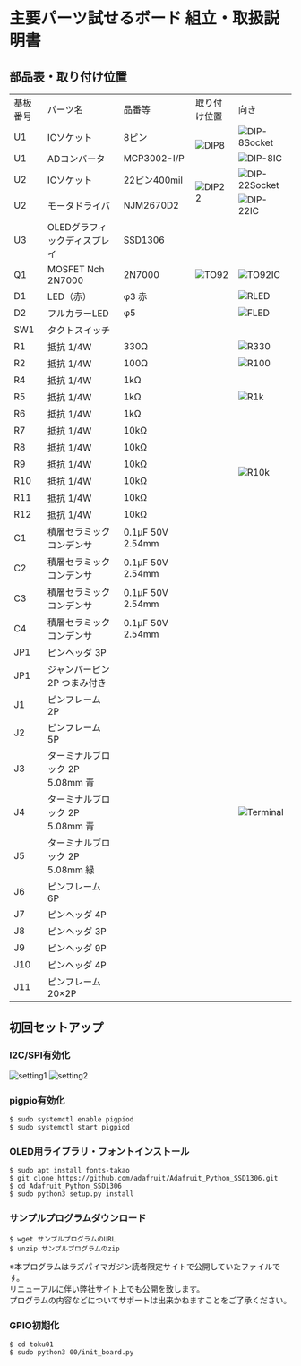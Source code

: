 # 主要パーツ試せるボード 組立・取扱説明書

## 部品表・取り付け位置

<table>
<tr><td>基板番号</td><td>パーツ名</td><td>品番等</td><td>取り付け位置</td><td>向き</td></tr>
<tr><td>U1</td><td>ICソケット</td><td>8ピン</td><td rowspan = "2"><img src="https://bit-trade-one.co.jp/wp/wp-content/uploads/2020/04/DIP8-1.jpg" alt="DIP8"></td><td><img src="https://bit-trade-one.co.jp/wp/wp-content/uploads/2020/04/DIP8-2.jpg" alt="DIP-8Socket"></td></tr>
<tr><td>U1</td><td>ADコンバータ</td><td>MCP3002-I/P</td><td><img src="https://bit-trade-one.co.jp/wp/wp-content/uploads/2020/04/DIP8-3.jpg" alt="DIP-8IC"></td></tr>
<tr><td>U2</td><td>ICソケット</td><td>22ピン400mil</td><td rowspan = "2"><img src="https://bit-trade-one.co.jp/wp/wp-content/uploads/2020/04/DIP22-1.jpg" alt="DIP22"></td><td><img src="https://bit-trade-one.co.jp/wp/wp-content/uploads/2020/04/DIP22-2.jpg" alt="DIP-22Socket"></td></tr>
<tr><td>U2</td><td>モータドライバ</td><td>NJM2670D2</td><td><img src="https://bit-trade-one.co.jp/wp/wp-content/uploads/2020/04/DIP22-3.jpg" alt="DIP-22IC"></td></tr>
<tr><td>U3</td><td>OLEDグラフィックディスプレイ</td><td>SSD1306</td><td></td><td></td></tr>
<tr><td>Q1</td><td>MOSFET Nch 2N7000</td><td>2N7000</td><td><img src="https://bit-trade-one.co.jp/wp/wp-content/uploads/2020/04/TO92-1.jpg" alt="TO92"></td><td><img src="https://bit-trade-one.co.jp/wp/wp-content/uploads/2020/04/TO92-2.jpg" alt="TO92IC"></td></tr>
<tr><td>D1</td><td>LED（赤）</td><td>φ3 赤</td><td></td><td><img src="https://bit-trade-one.co.jp/wp/wp-content/uploads/2020/04/RLED.jpg" alt="RLED"></td></tr>
<tr><td>D2</td><td>フルカラーLED</td><td>φ5</td><td></td><td><img src="https://bit-trade-one.co.jp/wp/wp-content/uploads/2020/04/FLED.jpg" alt="FLED"></td></tr>
<tr><td>SW1</td><td>タクトスイッチ</td><td></td><td></td><td></td></tr>
<tr><td>R1</td><td>抵抗 1/4W</td><td>330Ω</td><td></td><td><img src="https://bit-trade-one.co.jp/wp/wp-content/uploads/2020/04/R330.jpg" alt="R330"></td></tr>
<tr><td>R2</td><td>抵抗 1/4W</td><td>100Ω</td><td></td><td><img src="https://bit-trade-one.co.jp/wp/wp-content/uploads/2020/04/R100.jpg" alt="R100"></td></tr>
<tr><td>R4</td><td>抵抗 1/4W</td><td>1kΩ</td><td></td><td rowspan = "3"><img src="https://bit-trade-one.co.jp/wp/wp-content/uploads/2020/04/R1k.jpg" alt="R1k"></td></tr>
<tr><td>R5</td><td>抵抗 1/4W</td><td>1kΩ</td><td></td></tr>
<tr><td>R6</td><td>抵抗 1/4W</td><td>1kΩ</td><td></td></tr>
<tr><td>R7</td><td>抵抗 1/4W</td><td>10kΩ</td><td></td><td rowspan = "6"><img src="https://bit-trade-one.co.jp/wp/wp-content/uploads/2020/04/R10k.jpg" alt="R10k"></td></tr>
<tr><td>R8</td><td>抵抗 1/4W</td><td>10kΩ</td><td></td></tr>
<tr><td>R9</td><td>抵抗 1/4W</td><td>10kΩ</td><td></td></tr>
<tr><td>R10</td><td>抵抗 1/4W</td><td>10kΩ</td><td></td></tr>
<tr><td>R11</td><td>抵抗 1/4W</td><td>10kΩ</td><td></td></tr>
<tr><td>R12</td><td>抵抗 1/4W</td><td>10kΩ</td><td></td></tr>
<tr><td>C1</td><td>積層セラミックコンデンサ</td><td>0.1μF 50V 2.54mm</td><td></td><td></td></tr>
<tr><td>C2</td><td>積層セラミックコンデンサ</td><td>0.1μF 50V 2.54mm</td><td></td><td></td></tr>
<tr><td>C3</td><td>積層セラミックコンデンサ</td><td>0.1μF 50V 2.54mm</td><td></td><td></td></tr>
<tr><td>C4</td><td>積層セラミックコンデンサ</td><td>0.1μF 50V 2.54mm</td><td></td><td></td></tr>
<tr><td>JP1</td><td>ピンヘッダ 3P</td><td></td><td></td><td></td></tr>
<tr><td>JP1</td><td>ジャンパーピン 2P つまみ付き</td><td></td><td></td><td></td></tr>
<tr><td>J1</td><td>ピンフレーム 2P</td><td></td><td></td><td></td></tr>
<tr><td>J2</td><td>ピンフレーム 5P</td><td></td><td></td><td></td></tr>
<tr><td>J3</td><td>ターミナルブロック 2P 5.08mm 青</td><td></td><td></td><td rowspan = "3"><img src="https://bit-trade-one.co.jp/wp/wp-content/uploads/2020/04/Terminal.jpg" alt="Terminal"></td></tr>
<tr><td>J4</td><td>ターミナルブロック 2P 5.08mm 青</td><td></td><td></td></tr>
<tr><td>J5</td><td>ターミナルブロック 2P 5.08mm 緑</td><td></td><td></td></tr>
<tr><td>J6</td><td>ピンフレーム 6P</td><td></td><td></td><td></td></tr>
<tr><td>J7</td><td>ピンヘッダ 4P</td><td></td><td></td><td></td></tr>
<tr><td>J8</td><td>ピンヘッダ 3P</td><td></td><td></td><td></td></tr>
<tr><td>J9</td><td>ピンヘッダ 9P</td><td></td><td></td><td></td></tr>
<tr><td>J10</td><td>ピンヘッダ 4P</td><td></td><td></td><td></td></tr>
<tr><td>J11</td><td>ピンフレーム 20×2P</td><td></td><td></td><td></td></tr>
</table>

## 初回セットアップ

### I2C/SPI有効化

![setting1](https://bit-trade-one.co.jp/wp/wp-content/uploads/2020/04/setting1.png)
![setting2](https://bit-trade-one.co.jp/wp/wp-content/uploads/2020/04/setting2.png)

### pigpio有効化

```
$ sudo systemctl enable pigpiod
$ sudo systemctl start pigpiod
```

### OLED用ライブラリ・フォントインストール

```
$ sudo apt install fonts-takao
$ git clone https://github.com/adafruit/Adafruit_Python_SSD1306.git
$ cd Adafruit_Python_SSD1306
$ sudo python3 setup.py install
```  

### サンプルプログラムダウンロード

```
$ wget サンプルプログラムのURL
$ unzip サンプルプログラムのzip
```  
※本プログラムはラズパイマガジン読者限定サイトで公開していたファイルです。  
リニューアルに伴い弊社サイト上でも公開を致します。  
プログラムの内容などについてサポートは出来かねますことをご了承ください。  

### GPIO初期化
```
$ cd toku01
$ sudo python3 00/init_board.py
```  
